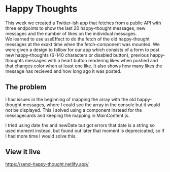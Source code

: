 # Happy Thoughts

This week we created a Twitter-ish app that fetches from a public API with three endpoints to show the last 20 happy-thought messages, new messages and the number of likes on the individual messages.  
We learned to use useEffect to do the fetch of the old happy-thought messages at the exakt time when the fetch-component was mounted. 
We were given a design to follow for our app which consists of a form to post new happy-thoughts (6-140 characters or disabled button), previous happy-thoughts messages with a heart button rendering likes when pushed and that changes color when at least one like. 
It also shows how many likes the message has recieved and how long ago it was posted.

## The problem

I had issues in the beginning of mapping the array with the old happy-thought messages, where I could see the array in the console but it would not be displayed. This I solved using a component instead for the messagecards and keeping the mapping in MainContent.js. 

I tried using date fns and newDate but got errors that date is a string so used moment instead, but found out later that moment is deprecicated, so If I had more time I would solve this. 

## View it live
https://send-happy-thought.netlify.app/

